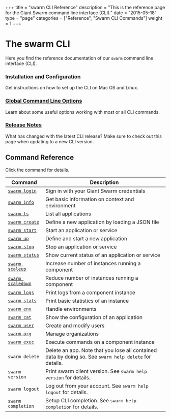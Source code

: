 +++
title = "swarm CLI Reference"
description = "This is the reference page for the Giant Swarm command line interface (CLI)."
date = "2015-05-18"
type = "page"
categories = ["Reference", "Swarm CLI Commands"]
weight = 1
+++

# The swarm CLI

Here you find the reference documentation of our `swarm` command line interface (CLI).

### [Installation and Configuration](installation/)

Get instructions on how to set up the CLI on Mac OS and Linux.

### [Global Command Line Options](global-options/)

Learn about some useful options working with most or all CLI commands.

### [Release Notes](release-notes/)

What has changed with the latest CLI release? Make sure to check out this page when updating to a new CLI version.

## Command Reference

Click the command for details.


Command | Description
--------|---------------------
[`swarm login`](login/) | Sign in with your Giant Swarm credentials
[`swarm info`](info/) | Get basic information on context and environment
[`swarm ls`](ls/) | List all applications
[`swarm create`](create/) | Define a new application by loading a JSON file
[`swarm start`](start/) | Start an application or service
[`swarm up`](up/) | Define and start a new application
[`swarm stop`](stop/) | Stop an application or service
[`swarm status`](status/) | Show current status of an application or service
[`swarm scaleup`](scaleup/) | Increase number of instances running a component
[`swarm scaledown`](scaledown/) | Reduce number of instances running a component
[`swarm logs`](logs/) | Print logs from a component instance
[`swarm stats`](stats/) | Print basic statistics of an instance
[`swarm env`](env/) | Handle environments
[`swarm cat`](cat/) | Show the configuration of an application
[`swarm user`](user/) | Create and modify users
[`swarm org`](org/) | Manage organizations
[`swarm exec`](exec/) | Execute commands on a component instance
`swarm delete` | Delete an app. Note that you lose all contained data by doing so. See `swarm help delete` for details.
`swarm version` | Print swarm client version. See `swarm help version` for details.
`swarm logout` | Log out from your account. See `swarm help logout` for details.
`swarm completion` | Setup CLI completion. See `swarm help completion` for details.

